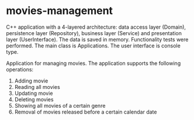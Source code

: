 # movies-management
C++ application with a 4-layered architecture: data access layer (Domain), persistence layer (Repository), business layer (Service) and presentation layer (UserInterface). The data is saved in memory. Functionality tests were performed. The main class is Applications. The user interface is console type.

Application for managing movies. The application supports the following operations: 
1. Adding movie
2. Reading all movies
3. Updating movie
4. Deleting movies
5. Showing all movies of a certain genre
6. Removal of movies released before a certain calendar date
